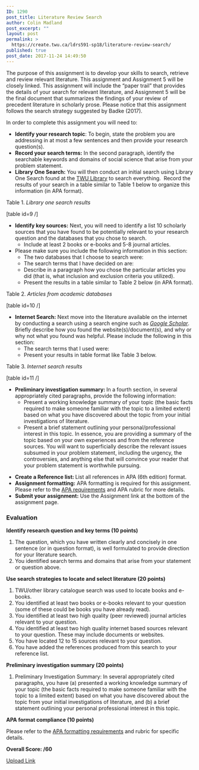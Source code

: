 ```yaml
---
ID: 1290
post_title: Literature Review Search
author: Colin Madland
post_excerpt: ""
layout: post
permalink: >
  https://create.twu.ca/ldrs591-sp18/literature-review-search/
published: true
post_date: 2017-11-24 14:49:50
---
```

The purpose of this assignment is to develop your skills to search, retrieve and review relevant literature. This assignment and Assignment 5 will be closely linked. This assignment will include the “paper trail” that provides the details of your search for relevant literature, and Assignment 5 will be the final document that summarizes the findings of your review of precedent literature in scholarly prose. Please notice that this assignment follows the search strategy suggested by Badke (2017).

In order to complete this assignment you will need to:
<ul>
 	<li><strong>Identify your research topic</strong>: To begin, state the problem you are addressing in at most a few sentences and then provide your research question(s).</li>
 	<li><strong>Record your search terms:</strong> In the second paragraph, identify the searchable keywords and domains of social science that arise from your problem statement.</li>
 	<li><strong>Library One Search:</strong> You will then conduct an initial search using Library One Search found at the <a href="https://www.twu.ca/library">TWU Library</a> to search everything.  Record the results of your search in a table similar to Table 1 below to organize this information (in APA format).</li>
</ul>
Table 1. <em>Library one search results</em>

[table id=9 /]
<ul>
 	<li><strong>Identify key sources:</strong> Next, you will need to identify a list 10 scholarly sources that you have found to be potentially relevant to your research question and the databases that you chose to search.
<ul>
 	<li>Include at least 2 books or e-books and 5-8 journal articles.</li>
</ul>
</li>
 	<li>Please make sure you include the following information in this section:
<ul>
 	<li>The two databases that I choose to search were:</li>
 	<li>The search terms that I have decided on are:</li>
 	<li>Describe in a paragraph how you chose the particular articles you did (that is, what inclusion and exclusion criteria you utilized).</li>
 	<li>Present the results in a table similar to Table 2 below (in APA format).</li>
</ul>
</li>
</ul>
Table 2. <em>Articles from academic databases</em>

[table id=10 /]
<ul>
 	<li><strong>Internet Search:</strong> Next move into the literature available on the internet by conducting a search using a search engine such as <a href="https://scholar.google.ca/"><em>Google Scholar</em></a>. Briefly describe how you found the website(s)/document(s), and why or why not what you found was helpful. Please include the following in this section:
<ul>
 	<li>The search terms that I used were:</li>
 	<li>Present your results in table format like Table 3 below.</li>
</ul>
</li>
</ul>
Table 3. <em>Internet search results</em>

[table id=11 /]
<ul>
 	<li><b>Preliminary investigation summary: </b>In a fourth section, in several appropriately cited paragraphs, provide the following information:
<ul>
 	<li>Present a working knowledge summary of your topic (the basic facts required to make someone familiar with the topic to a limited extent) based on what you have discovered about the topic from your initial investigations of literature.</li>
 	<li>Present a brief statement outlining your personal/professional interest in this topic. In essence, you are providing a summary of the topic based on your own experiences and from the reference sources. You will want to superficially describe the relevant issues subsumed in your problem statement, including the urgency, the controversies, and anything else that will convince your reader that your problem statement is worthwhile pursuing.</li>
</ul>
</li>
</ul>
<ul>
 	<li><strong>Create a Reference list: </strong>List all references in APA (6th edition) format.</li>
 	<li><strong>Assignment formatting:</strong> APA formatting is required for this assignment. Please refer to the <a href="https://create.twu.ca/ldrs591-sp18/apa-formatting-requirements/">APA requirements</a> and APA rubric for more details.</li>
 	<li><strong>Submit your assignment:</strong> Use the Assignment link at the bottom of the assignment page.</li>
</ul>
<h3>Evaluation</h3>
<strong>Identify research question and key terms (10 points)</strong>
<ol>
 	<li>The question, which you have written clearly and concisely in one sentence (or in question format), is well formulated to provide direction for your literature search.</li>
 	<li>You identified search terms and domains that arise from your statement or question above.</li>
</ol>
<strong>Use search strategies to locate and select literature (20 points)</strong>
<ol>
 	<li>TWU/other library catalogue search was used to locate books and e-books.</li>
 	<li>You identified at least two books or e-books relevant to your question (some of these could be books you have already read).</li>
 	<li>You identified at least two high quality (peer reviewed) journal articles relevant to your question.</li>
 	<li>You identified at least two high quality internet based sources relevant to your question. These may include documents or websites.</li>
 	<li>You have located 12 to 15 sources relevant to your question.</li>
 	<li>You have added the references produced from this search to your reference list.</li>
</ol>
<strong>Preliminary investigation summary (20 points)</strong>
<ol>
 	<li>Preliminary Investigation Summary: In several appropriately cited paragraphs, you have (a) presented a working knowledge summary of your topic (the basic facts required to make someone familiar with the topic to a limited extent) based on what you have discovered about the topic from your initial investigations of literature, and (b) a brief statement outlining your personal professional interest in this topic.</li>
</ol>
<strong>APA format compliance (10 points)</strong>

Please refer to the <a href="https://create.twu.ca/ldrs591-sp18/apa-formatting-requirements/">APA formatting requirements</a> and rubric for specific details.

<strong>Overall Score: /60</strong>

<!--themify_builder_static--><a href="https://create.twu.ca/ldrs591-sp18/lessons/literature-review-search/"> Upload Link </a><!--/themify_builder_static-->